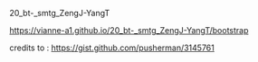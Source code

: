 20_bt-_smtg_ZengJ-YangT

https://vianne-a1.github.io/20_bt-_smtg_ZengJ-YangT/bootstrap

credits to : https://gist.github.com/pusherman/3145761

